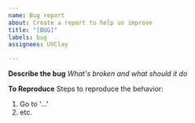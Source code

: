 ```yaml
---
name: Bug report
about: Create a report to help us improve
title: "[BUG]"
labels: bug
assignees: UVClay

---
```


**Describe the bug**
_What's broken and what should it do_

**To Reproduce**
Steps to reproduce the behavior:
1. Go to '...'
2. etc.

